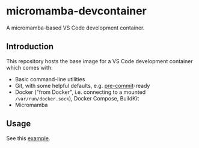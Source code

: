 # micromamba-devcontainer

A micromamba-based VS Code development container.

## Introduction

This repository hosts the base image for a VS Code development container which comes with:

* Basic command-line utilities
* Git, with some helpful defaults, e.g. [pre-commit](https://pre-commit.com)-ready
* Docker ("from Docker", i.e. connecting to a mounted `/var/run/docker.sock`), Docker Compose, BuildKit
* Micromamba

## Usage

See this [example](https://github.com/maresb/micromamba-devcontainer-example).
